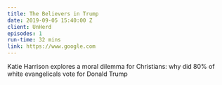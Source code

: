 ```yaml
---
title: The Believers in Trump
date: 2019-09-05 15:40:00 Z
client: UnHerd
episodes: 1
run-time: 32 mins
link: https://www.google.com
---
```


Katie Harrison explores a moral dilemma for Christians: why did 80% of white evangelicals vote for Donald Trump